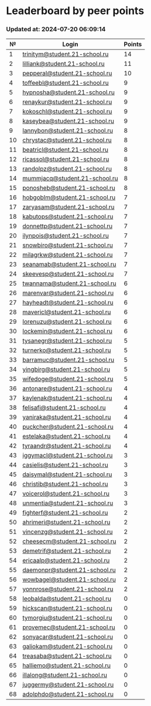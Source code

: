 # Leaderboard by peer points

### Updated at: 2024-07-20 06:09:14

| № | Login | Points |
|---|-------|--------|
|1|trinitym@student.21-school.ru|14|
|2|lilliank@student.21-school.ru|11|
|3|pepperal@student.21-school.ru|10|
|4|toffeebl@student.21-school.ru|9|
|5|hypnosha@student.21-school.ru|9|
|6|renaykur@student.21-school.ru|9|
|7|kokoschl@student.21-school.ru|9|
|8|kaseybea@student.21-school.ru|9|
|9|lannybon@student.21-school.ru|8|
|10|chrystac@student.21-school.ru|8|
|11|beatricl@student.21-school.ru|8|
|12|ricassol@student.21-school.ru|8|
|13|randolpz@student.21-school.ru|8|
|14|mummjacq@student.21-school.ru|8|
|15|ponosheb@student.21-school.ru|8|
|16|hobgoblm@student.21-school.ru|7|
|17|zaryasam@student.21-school.ru|7|
|18|kabutops@student.21-school.ru|7|
|19|donnettp@student.21-school.ru|7|
|20|ilynpois@student.21-school.ru|7|
|21|snowbiro@student.21-school.ru|7|
|22|milagrkw@student.21-school.ru|7|
|23|seanamab@student.21-school.ru|7|
|24|skeevesp@student.21-school.ru|7|
|25|twannama@student.21-school.ru|6|
|26|marenvar@student.21-school.ru|6|
|27|hayheadt@student.21-school.ru|6|
|28|mavericl@student.21-school.ru|6|
|29|lorenuzu@student.21-school.ru|6|
|30|lockemin@student.21-school.ru|6|
|31|tysanegr@student.21-school.ru|5|
|32|turnerko@student.21-school.ru|5|
|33|barramuc@student.21-school.ru|5|
|34|yingbirg@student.21-school.ru|5|
|35|wifedoge@student.21-school.ru|5|
|36|antonare@student.21-school.ru|4|
|37|kaylenak@student.21-school.ru|4|
|38|felisafi@student.21-school.ru|4|
|39|yaniraka@student.21-school.ru|4|
|40|puckcher@student.21-school.ru|4|
|41|estelaka@student.21-school.ru|4|
|42|tyraandr@student.21-school.ru|4|
|43|iggymacl@student.21-school.ru|3|
|44|casielis@student.21-school.ru|3|
|45|daisymal@student.21-school.ru|3|
|46|christib@student.21-school.ru|3|
|47|voicerol@student.21-school.ru|3|
|48|unmentia@student.21-school.ru|3|
|49|fighterf@student.21-school.ru|2|
|50|ahrimeri@student.21-school.ru|2|
|51|vincenzg@student.21-school.ru|2|
|52|cheesecm@student.21-school.ru|2|
|53|demetrif@student.21-school.ru|2|
|54|ericaalp@student.21-school.ru|2|
|55|daemonpr@student.21-school.ru|2|
|56|wowbagel@student.21-school.ru|2|
|57|yonnrose@student.21-school.ru|2|
|58|leobalda@student.21-school.ru|0|
|59|hickscan@student.21-school.ru|0|
|60|tymorgiu@student.21-school.ru|0|
|61|provemec@student.21-school.ru|0|
|62|sonyacar@student.21-school.ru|0|
|63|galiokam@student.21-school.ru|0|
|64|treasaba@student.21-school.ru|0|
|65|halliemo@student.21-school.ru|0|
|66|illalong@student.21-school.ru|0|
|67|juggermy@student.21-school.ru|0|
|68|adolphdo@student.21-school.ru|0|


